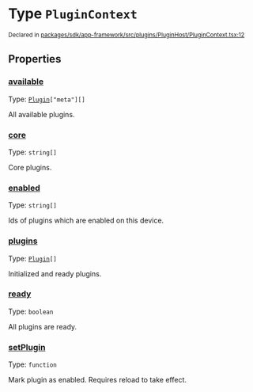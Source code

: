 # Type `PluginContext`
<sub>Declared in [packages/sdk/app-framework/src/plugins/PluginHost/PluginContext.tsx:12](https://github.com/dxos/dxos/blob/4cb70f94e/packages/sdk/app-framework/src/plugins/PluginHost/PluginContext.tsx#L12)</sub>




## Properties
### [available](https://github.com/dxos/dxos/blob/4cb70f94e/packages/sdk/app-framework/src/plugins/PluginHost/PluginContext.tsx#L37)
Type: <code>[Plugin](/api/@dxos/app-framework/types/Plugin)["meta"][]</code>

All available plugins.


### [core](https://github.com/dxos/dxos/blob/4cb70f94e/packages/sdk/app-framework/src/plugins/PluginHost/PluginContext.tsx#L21)
Type: <code>string[]</code>

Core plugins.


### [enabled](https://github.com/dxos/dxos/blob/4cb70f94e/packages/sdk/app-framework/src/plugins/PluginHost/PluginContext.tsx#L26)
Type: <code>string[]</code>

Ids of plugins which are enabled on this device.


### [plugins](https://github.com/dxos/dxos/blob/4cb70f94e/packages/sdk/app-framework/src/plugins/PluginHost/PluginContext.tsx#L31)
Type: <code>[Plugin](/api/@dxos/app-framework/types/Plugin)[]</code>

Initialized and ready plugins.


### [ready](https://github.com/dxos/dxos/blob/4cb70f94e/packages/sdk/app-framework/src/plugins/PluginHost/PluginContext.tsx#L16)
Type: <code>boolean</code>

All plugins are ready.


### [setPlugin](https://github.com/dxos/dxos/blob/4cb70f94e/packages/sdk/app-framework/src/plugins/PluginHost/PluginContext.tsx#L43)
Type: <code>function</code>

Mark plugin as enabled.
Requires reload to take effect.



